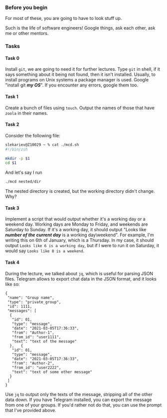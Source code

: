 ### Before you begin

For most of these, you are going to have to look stuff up. 

Such is the life of software engineers! Google things, ask each other, ask me or other mentors.

### Tasks

#### Task 0
Install `git`, we are going to need it for further lectures. Type `git` in shell, if it says something about it being not found, then it isn't installed. Usually, to install programs on Unix systems a package manager is used. Google "install git ___my OS___". If you encounter any errors, google them too.

#### Task 1

Create a bunch of files using `touch`. Output the names of those that have `zoola` in their names.

#### Task 2
Consider the following file:
```sh
slekariev@Z10029 ~ % cat ./mcd.sh
#!/bin/zsh

mkdir -p $1
cd $1
```
And let's say I run
```sh
./mcd nested/dir
``` 
The nested directory is created, but the working directory didn't change. Why?

#### Task 3

Implement a script that would output whether it's a working day or a weekend day. Working days are Monday to Friday, and weekends are Saturday to Sunday. If it's a working day, it should output "Looks like ___number of the current day___ is a working day\weekend". For example, I'm writing this on 6th of January, which is a Thursday. In my case, it should output `Looks like 6 is a working day`, but if I were to run it on Saturday, it would say `Looks like 8 is a weekend`.

#### Task 4

During the lecture, we talked about `jq`, which is useful for parsing JSON files.
Telegram allows to export chat data in the JSON format, and it looks like so:
```
{
 "name": "Group name",
 "type": "private_group",
 "id": 1111,
 "messages": [
  {
   "id": 01,
   "type": "message",
   "date": "2021-03-05T17:36:33",
   "from": "Author-1",
   "from_id": "user1111",
   "text": "text of the message"
  },   {
   "id": 01,
   "type": "message",
   "date": "2021-03-05T17:36:33",
   "from": "Author-2",
   "from_id": "user2222",
   "text": "text of some other message"
  }
 ]
}
```

Use `jq` to output only the texts of the message, stripping all of the other data down. 
If you have Telegram installed, you can export the message from one of your groups. If you'd rather not do that, you can use the prompt that I've provided above.

